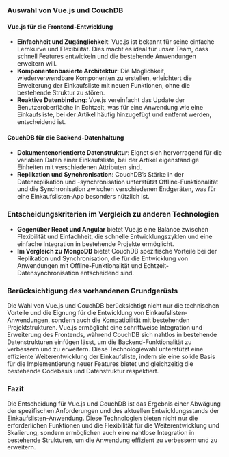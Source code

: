 ### Auswahl von Vue.js und CouchDB

#### Vue.js für die Frontend-Entwicklung

- **Einfachheit und Zugänglichkeit**: Vue.js ist bekannt für seine einfache Lernkurve und Flexibilität. Dies macht es ideal für unser Team, dass schnell Features entwickeln und die bestehende Anwendungen erweitern will.
- **Komponentenbasierte Architektur**: Die Möglichkeit, wiederverwendbare Komponenten zu erstellen, erleichtert die Erweiterung der Einkaufsliste mit neuen Funktionen, ohne die bestehende Struktur zu stören.
- **Reaktive Datenbindung**: Vue.js vereinfacht das Update der Benutzeroberfläche in Echtzeit, was für eine Anwendung wie eine Einkaufsliste, bei der Artikel häufig hinzugefügt und entfernt werden, entscheidend ist.

#### CouchDB für die Backend-Datenhaltung

- **Dokumentenorientierte Datenstruktur**: Eignet sich hervorragend für die variablen Daten einer Einkaufsliste, bei der Artikel eigenständige Einheiten mit verschiedenen Attributen sind.
- **Replikation und Synchronisation**: CouchDB’s Stärke in der Datenreplikation und -synchronisation unterstützt Offline-Funktionalität und die Synchronisation zwischen verschiedenen Endgeräten, was für eine Einkaufslisten-App besonders nützlich ist.

### Entscheidungskriterien im Vergleich zu anderen Technologien

- **Gegenüber React und Angular** bietet Vue.js eine Balance zwischen Flexibilität und Einfachheit, die schnelle Entwicklungszyklen und eine einfache Integration in bestehende Projekte ermöglicht.
- **Im Vergleich zu MongoDB** bietet CouchDB spezifische Vorteile bei der Replikation und Synchronisation, die für die Entwicklung von Anwendungen mit Offline-Funktionalität und Echtzeit-Datensynchronisation entscheidend sind.

### Berücksichtigung des vorhandenen Grundgerüsts

Die Wahl von Vue.js und CouchDB berücksichtigt nicht nur die technischen Vorteile und die Eignung für die Entwicklung von Einkaufslisten-Anwendungen, sondern auch die Kompatibilität mit bestehenden Projektstrukturen. Vue.js ermöglicht eine schrittweise Integration und Erweiterung des Frontends, während CouchDB sich nahtlos in bestehende Datenstrukturen einfügen lässt, um die Backend-Funktionalität zu verbessern und zu erweitern. Diese Technologiewahl unterstützt eine effiziente Weiterentwicklung der Einkaufsliste, indem sie eine solide Basis für die Implementierung neuer Features bietet und gleichzeitig die bestehende Codebasis und Datenstruktur respektiert.

### Fazit

Die Entscheidung für Vue.js und CouchDB ist das Ergebnis einer Abwägung der spezifischen Anforderungen und des aktuellen Entwicklungsstands der Einkaufslisten-Anwendung. Diese Technologien bieten nicht nur die erforderlichen Funktionen und die Flexibilität für die Weiterentwicklung und Skalierung, sondern ermöglichen auch eine nahtlose Integration in bestehende Strukturen, um die Anwendung effizient zu verbessern und zu erweitern.
